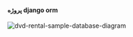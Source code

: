 #### پروژه django orm
![dvd-rental-sample-database-diagram](/uploads/40fc48a0efaa3e24b4696b509b69bd46/dvd-rental-sample-database-diagram.png)